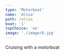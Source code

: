 ```yaml
---
type: 'Motorboat'
name: 'Alisa'
path: /alisa
boat: '1'
topChoice: 'no'
image: './image/6.jpg'
---
```


Cruising with a motorboat
